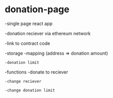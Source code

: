 # donation-page

-single page react app

-donation reciever via ethereum network

-link to contract code


-storage
    -mapping (address => donation amount) 

    -donation limit


-functions
    -donate to reciever

    -change reciever
    
    -change donation limit


